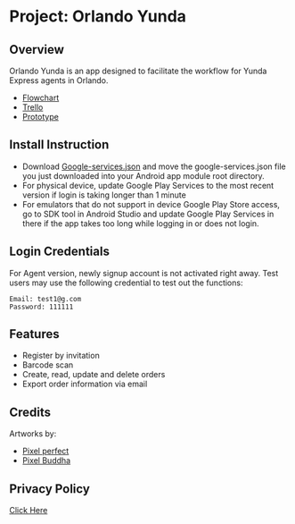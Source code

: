 # **Project:** Orlando Yunda

## Overview
Orlando Yunda is an app designed to facilitate the workflow for Yunda Express agents in Orlando.
* [Flowchart](https://goo.gl/Px75AM)
* [Trello](https://goo.gl/jCDEJx)
* [Prototype](https://goo.gl/kJfgd6)

## Install Instruction
* Download [Google-services.json](https://goo.gl/QsL4hE) and move the google-services.json file you just downloaded into your Android app module root directory.
* For physical device, update Google Play Services to the most recent version if login is taking longer than 1 minute
* For emulators that do not support in device Google Play Store access, go to SDK tool in Android Studio and update Google Play Services in there if the app takes too long while logging in or does not login.

## Login Credentials
For Agent version, newly signup account is not activated right away. Test users may use the following credential to test out the functions:
```
Email: test1@g.com
Password: 111111
```

## Features
* Register by invitation
* Barcode scan
* Create, read, update and delete orders
* Export order information via email

## Credits
Artworks by:
* [Pixel perfect](https://icon54.com/)
* [Pixel Buddha](https://www.flaticon.com/authors/pixel-buddha)

## Privacy Policy
[Click Here](https://www.freeprivacypolicy.com/privacy/view/c3ca95d825a13598e6c2424e4c410e8f)
